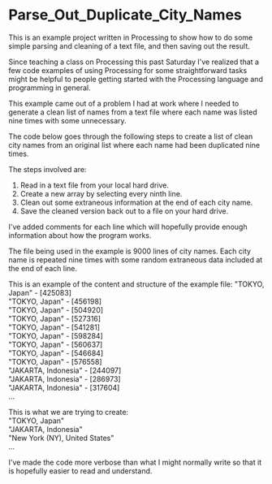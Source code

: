 Parse_Out_Duplicate_City_Names
==============================

This is an example project written in Processing to show how to do some simple parsing and cleaning of a text file, and then saving out the result.

Since teaching a class on Processing this past Saturday I've realized that a few code examples of using Processing for some straightforward tasks might be helpful to people getting started with the Processing language and programming in general. 

This example came out of a problem I had at work where I needed to generate a clean list of names from a text file where each name was listed nine times with some unnecessary.

The code below goes through the following steps to create a list of clean city names from an original list where each name had been duplicated nine times.

The steps involved are:  
1. Read in a text file from your local hard drive.  
2. Create a new array by selecting every ninth line.  
3. Clean out some extraneous information at the end of each city name.  
4. Save the cleaned version back out to a file on your hard drive.  

I've added comments for each line which will hopefully provide enough information about how the program works. 

The file being used in the example is 9000 lines of city names. Each city name is repeated nine times with some random
extraneous data included at the end of each line.

This is an example of the content and structure of the example file:
    "TOKYO, Japan" - [425083]  
    "TOKYO, Japan" - [456198]  
    "TOKYO, Japan" - [504920]  
    "TOKYO, Japan" - [527316]  
    "TOKYO, Japan" - [541281]  
    "TOKYO, Japan" - [598284]  
    "TOKYO, Japan" - [560637]  
    "TOKYO, Japan" - [546684]  
    "TOKYO, Japan" - [576558]  
    "JAKARTA, Indonesia" - [244097]  
    "JAKARTA, Indonesia" - [286973]  
    "JAKARTA, Indonesia" - [317604]  
    ...  

This is what we are trying to create:  
    "TOKYO, Japan"  
    "JAKARTA, Indonesia"  
    "New York (NY), United States"  
    ...  


I've made the code more verbose than what I might normally write so that it is hopefully easier to read and understand.
